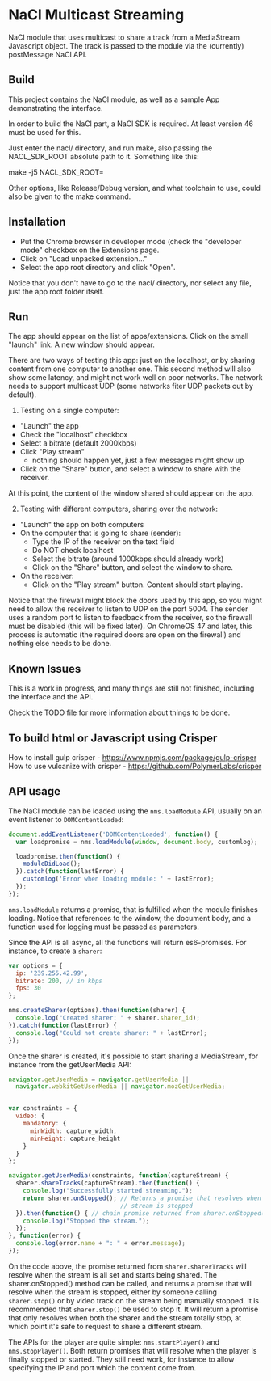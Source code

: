 NaCl Multicast Streaming
========================

NaCl module that uses multicast to share a track from a MediaStream Javascript
object. The track is passed to the module via the (currently) postMessage NaCl
API.

Build
-----

This project contains the NaCl module, as well as a sample App demonstrating
the interface.

In order to build the NaCl part, a NaCl SDK is required. At least version 46
must be used for this.

Just enter the nacl/ directory, and run make, also passing the NACL_SDK_ROOT
absolute path to it. Something like this:

make -j5 NACL_SDK_ROOT=<path to nacl sdk root>

Other options, like Release/Debug version, and what toolchain to use, could
also be given to the make command.


Installation
------------

 - Put the Chrome browser in developer mode (check the "developer mode"
   checkbox on the Extensions page.
 - Click on "Load unpacked extension..."
 - Select the app root directory and click "Open".

Notice that you don't have to go to the nacl/ directory, nor select any file,
just the app root folder itself.


Run
---

The app should appear on the list of apps/extensions. Click on the small
"launch"  link. A new window should appear.

There are two ways of testing this app: just on the localhost, or by sharing
content from one computer to another one. This second method will also show
some latency, and might not work well on poor networks. The network needs to
support multicast UDP (some networks fiter UDP packets out by default).

1) Testing on a single computer:

 - "Launch" the app
 - Check the "localhost" checkbox
 - Select a bitrate (default 2000kbps)
 - Click "Play stream"
    - nothing should happen yet, just a few messages might show up
 - Click on the "Share" button, and select a window to share with the receiver.

At this point, the content of the window shared should appear on the app.


2) Testing with different computers, sharing over the network:

 - "Launch" the app on both computers
 - On the computer that is going to share (sender):
    - Type the IP of the receiver on the text field
    - Do NOT check localhost
    - Select the bitrate (around 1000kbps should already work)
    - Click on the "Share" button, and select the window to share.
 - On the receiver:
    - Click on the "Play stream" button. Content should start playing.

Notice that the firewall might block the doors used by this app, so you might
need to allow the receiver to listen to UDP on the port 5004. The sender uses a
random port to listen to feedback from the receiver, so the firewall must be
disabled (this will be fixed later). On ChromeOS 47 and later, this process is
automatic (the required doors are open on the firewall) and nothing else needs
to be done.

Known Issues
------------

This is a work in progress, and many things are still not finished, including
the interface and the API.

Check the TODO file for more information about things to be done.


To build html or Javascript using Crisper
------------------------------------------------------

How to install gulp crisper - https://www.npmjs.com/package/gulp-crisper
How to use vulcanize with crisper - https://github.com/PolymerLabs/crisper


API usage
---------

The NaCl module can be loaded using the `nms.loadModule` API, usually
on an event listener to `DOMContentLoaded`:

```javascript
document.addEventListener('DOMContentLoaded', function() {
  var loadpromise = nms.loadModule(window, document.body, customlog);

  loadpromise.then(function() {
    moduleDidLoad();
  }).catch(function(lastError) {
    customlog('Error when loading module: ' + lastError);
  });
});
```

`nms.loadModule` returns a promise, that is fulfilled when the module
finishes loading. Notice that references to the window, the document
body, and a function used for logging must be passed as parameters.

Since the API is all async, all the functions will return es6-promises.
For instance, to create a `sharer`:

```javascript
var options = {
  ip: '239.255.42.99',
  bitrate: 200, // in kbps
  fps: 30
};

nms.createSharer(options).then(function(sharer) {
  console.log("Created sharer: " + sharer.sharer_id);
}).catch(function(lastError) {
  console.log("Could not create sharer: " + lastError);
});
```

Once the sharer is created, it's possible to start sharing a
MediaStream, for instance from the getUserMedia API:

```javascript
navigator.getUserMedia = navigator.getUserMedia ||
  navigator.webkitGetUserMedia || navigator.mozGetUserMedia;


var constraints = {
  video: {
    mandatory: {
      minWidth: capture_width,
      minHeight: capture_height
    }
  }
};

navigator.getUserMedia(constraints, function(captureStream) {
  sharer.shareTracks(captureStream).then(function() {
    console.log("Successfully started streaming.");
    return sharer.onStopped(); // Returns a promise that resolves when the
                               // stream is stopped
  }).then(function() { // chain promise returned from sharer.onStopped()
    console.log("Stopped the stream.");
  });
}, function(error) {
  console.log(error.name + ": " + error.message);
});
```

On the code above, the promise returned from `sharer.sharerTracks` will
resolve when the stream is all set and starts being shared. The
sharer.onStopped() method can be called, and returns a promise that will
resolve when the stream is stopped, either by someone calling
`sharer.stop()` or by video track on the stream being manually stopped.
It is recommended that `sharer.stop()` be used to stop it. It will
return a promise that only resolves when both the sharer and the stream
totally stop, at which point it's safe to request to share a different
stream.

The APIs for the player are quite simple: `nms.startPlayer()` and
`nms.stopPlayer()`. Both return promises that will resolve when the
player is finally stopped or started. They still need work, for instance
to allow specifying the IP and port which the content come from.

